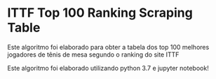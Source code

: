 # ITTF Top 100 Ranking Scraping Table
Este algoritmo foi elaborado para obter a tabela dos top 100 melhores jogadores de tênis de mesa segundo o ranking do site ITTF

Este algoritmo foi elaborado utilizando python 3.7 e jupyter notebook!
